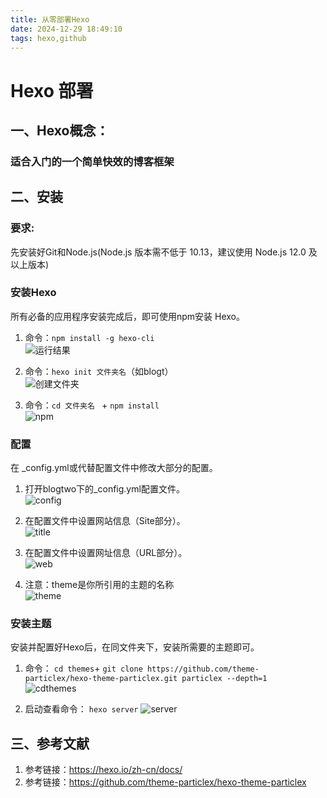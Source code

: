 ```yaml
---
title: 从零部署Hexo
date: 2024-12-29 18:49:10
tags: hexo,github 
---
```



# Hexo 部署
## 一、Hexo概念：
### 适合入门的一个简单快效的博客框架

## 二、安装
### 要求:
先安装好Git和Node.js(Node.js 版本需不低于 10.13，建议使用 Node.js 12.0 及以上版本)

### 安装Hexo
所有必备的应用程序安装完成后，即可使用npm安装 Hexo。
1. 命令：`npm install -g hexo-cli`  
![运行结果](/images/first/g.png)

2. 命令：`hexo init 文件夹名`（如blogt）  
![创建文件夹](/images/first/folder.png)

3. 命令：`cd 文件夹名 ` + `npm install`  
![npm](/images/first/npminstal.png)

### 配置
在 _config.yml或代替配置文件中修改大部分的配置。

1. 打开blogtwo下的_config.yml配置文件。  
![config](/images/first/config.png)

2. 在配置文件中设置网站信息（Site部分）。  
![title](/images/first/title.png)

3. 在配置文件中设置网址信息（URL部分）。  
![web](/images/first/web.png)

4. 注意：theme是你所引用的主题的名称  
![theme](/images/first/theme.png)

### 安装主题
安装并配置好Hexo后，在同文件夹下，安装所需要的主题即可。  
1. 命令： `cd themes`+ `git clone https://github.com/theme-particlex/hexo-theme-particlex.git particlex --depth=1`  
![cdthemes](/images/first/cdthemes.png)

2. 启动查看命令： `hexo server`
![server](/images/first/server.png)

## 三、参考文献
1. 参考链接：https://hexo.io/zh-cn/docs/
2. 参考链接：https://github.com/theme-particlex/hexo-theme-particlex